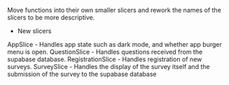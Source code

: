 Move functions into their own smaller slicers and rework the names of the slicers to be more descriptive.

- New slicers

AppSlice - Handles app state such as dark mode, and whether app burger menu is open.
QuestionSlice - Handles questions received from the supabase database.
RegistrationSlice - Handles registration of new surveys.
SurveySlice - Handles the display of the survey itself and the submission of the survey to the supabase database
